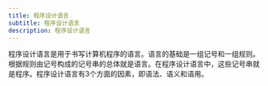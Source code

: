 ```yaml
---
title: 程序设计语言
subtitle: 程序设计语言
description: 程序设计语言
---
```


程序设计语言是用于书写计算机程序的语言。语言的基础是一组记号和一组规则。根据规则由记号构成的记号串的总体就是语言。在程序设计语言中，这些记号串就是程序。程序设计语言有3个方面的因素，即语法、语义和语用。